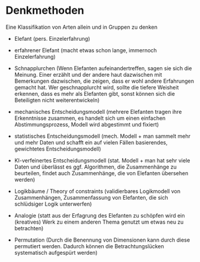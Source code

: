 # Denkmethoden
Eine Klassifikation von Arten allein und in Gruppen zu denken

  - Elefant (pers. Einzelerfahrung)
  - erfahrener Elefant (macht etwas schon lange, immernoch Einzelerfahrung)

  - Schnapplurchen (Wenn Elefanten aufeinandertreffen, sagen sie sich die Meinung. Einer erzählt und der andere haut dazwischen mit Bemerkungen dazwischen, die zeigen, dass er wohl andere Erfahrungen gemacht hat. Wer geschnapplurcht wird, sollte die tiefere Weisheit erkennen, dass es mehr als Elefanten gibt, sonst können sich die Beteiligten nicht weiterentwickeln)

  - mechanisches Entscheidungsmodell (mehrere Elefanten tragen ihre Erkenntnisse zusammen, es handelt sich um einen einfachen Abstimmungsprozess, Modell wird abgestimmt und fixiert)
  - statistisches Entscheidungsmodell (mech. Modell + man sammelt mehr und mehr Daten und schafft ein auf vielen Fällen basierendes, gewichtetes Entscheidungsmodell)
  - KI-verfeinertes Entscheidungsmodell (stat. Modell + man hat sehr viele Daten und überlässt es ggf. Algorithmen, die Zusammenhänge zu beurteilen, findet auch Zusammenhänge, die von Elefanten übersehen werden)

  - Logikbäume / Theory of constraints (validierbares Logikmodell von Zusammenhängen, Zusammenfassung von Elefanten, die sich schlüdsiger Logik unterwerfen)
  - Analogie (statt aus der Erfagrung des Elefanten zu schöpfen wird ein (kreatives) Werk zu einem anderen Thema genutzt um etwas neu zu betrachten)
  - Permutation (Durch die Benennung von Dimensionen kann durch diese permutiert werden. Dadurch können die Betrachtungslücken systematisch aufgespürt werden)
 
